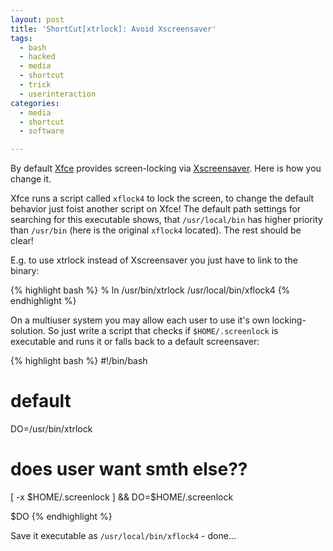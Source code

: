 ```yaml
---
layout: post
title: 'ShortCut[xtrlock]: Avoid Xscreensaver'
tags:
  - bash
  - hacked
  - media
  - shortcut
  - trick
  - userinteraction
categories:
  - media
  - shortcut
  - software

---
```


By default <a href="http://www.xfce.org/">Xfce</a> provides screen-locking via <a href="http://www.jwz.org/xscreensaver/">Xscreensaver</a>. Here is how you change it.


Xfce runs a script called  `xflock4`  to lock the screen, to change the default behavior just foist another script on Xfce!
The default path settings for searching for this executable shows, that  `/usr/local/bin`  has higher priority than  `/usr/bin`  (here is the original  `xflock4`  located). The rest should be clear!

E.g. to use xtrlock instead of Xscreensaver you just have to link to the binary:



{% highlight bash %}
% ln /usr/bin/xtrlock /usr/local/bin/xflock4
{% endhighlight %}



On a multiuser system you may allow each user to use it's own locking-solution. So just write a script that checks if  `$HOME/.screenlock`  is executable and runs it or falls back to a default screensaver: 



{% highlight bash %}
#!/bin/bash

# default
DO=/usr/bin/xtrlock

# does user want smth else??
[ -x $HOME/.screenlock ] && DO=$HOME/.screenlock

$DO
{% endhighlight %}



Save it executable as  `/usr/local/bin/xflock4`  - done...
